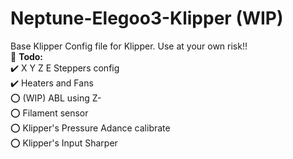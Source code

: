 # Neptune-Elegoo3-Klipper (WIP)
Base Klipper Config file for Klipper. Use at your own risk!!  
📄 **Todo:**  
 ✔️ X Y Z E Steppers config  
 ✔️ Heaters and Fans  
 ⭕ (WIP) ABL using Z-  
 ⭕ Filament sensor  
 ⭕ Klipper's Pressure Adance calibrate  
 ⭕ Klipper's Input Sharper  
